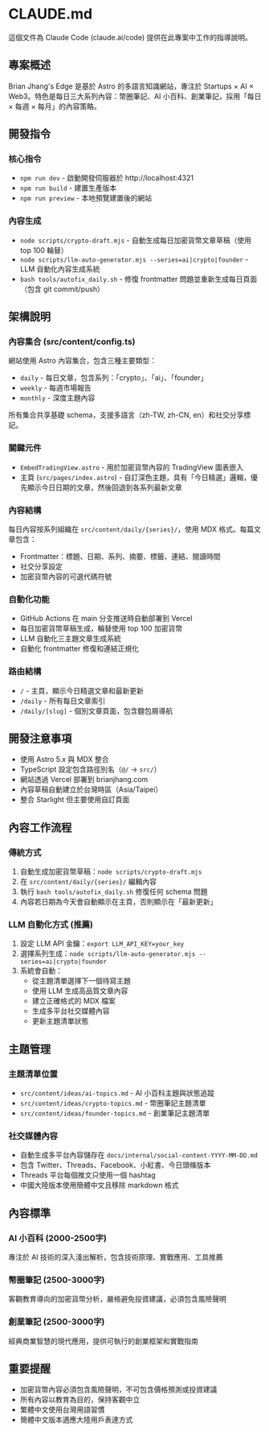 # CLAUDE.md

這個文件為 Claude Code (claude.ai/code) 提供在此專案中工作的指導說明。

## 專案概述

Brian Jhang's Edge 是基於 Astro 的多語言知識網站，專注於 Startups × AI × Web3。特色是每日三大系列內容：幣圈筆記、AI 小百科、創業筆記，採用「每日 × 每週 × 每月」的內容策略。

## 開發指令

### 核心指令
- `npm run dev` - 啟動開發伺服器於 http://localhost:4321
- `npm run build` - 建置生產版本
- `npm run preview` - 本地預覽建置後的網站

### 內容生成
- `node scripts/crypto-draft.mjs` - 自動生成每日加密貨幣文章草稿（使用 top 100 輪替）
- `node scripts/llm-auto-generator.mjs --series=ai|crypto|founder` - LLM 自動化內容生成系統
- `bash tools/autofix_daily.sh` - 修復 frontmatter 問題並重新生成每日頁面（包含 git commit/push）

## 架構說明

### 內容集合 (src/content/config.ts)
網站使用 Astro 內容集合，包含三種主要類型：
- `daily` - 每日文章，包含系列：「crypto」、「ai」、「founder」
- `weekly` - 每週市場報告
- `monthly` - 深度主題內容

所有集合共享基礎 schema，支援多語言（zh-TW, zh-CN, en）和社交分享標記。

### 關鍵元件
- `EmbedTradingView.astro` - 用於加密貨幣內容的 TradingView 圖表嵌入
- 主頁 (`src/pages/index.astro`) - 自訂深色主題，具有「今日精選」邏輯，優先顯示今日日期的文章，然後回退到各系列最新文章

### 內容結構
每日內容按系列組織在 `src/content/daily/{series}/`，使用 MDX 格式。每篇文章包含：
- Frontmatter：標題、日期、系列、摘要、標籤、連結、閱讀時間
- 社交分享設定
- 加密貨幣內容的可選代碼符號

### 自動化功能
- GitHub Actions 在 main 分支推送時自動部署到 Vercel
- 每日加密貨幣草稿生成，輪替使用 top 100 加密貨幣
- LLM 自動化三主題文章生成系統
- 自動化 frontmatter 修復和連結正規化

### 路由結構
- `/` - 主頁，顯示今日精選文章和最新更新
- `/daily` - 所有每日文章索引
- `/daily/[slug]` - 個別文章頁面，包含麵包屑導航

## 開發注意事項

- 使用 Astro 5.x 與 MDX 整合
- TypeScript 設定包含路徑別名（`@/` → `src/`）
- 網站透過 Vercel 部署到 brianjhang.com
- 內容草稿自動建立於台灣時區（Asia/Taipei）
- 整合 Starlight 但主要使用自訂頁面

## 內容工作流程

### 傳統方式
1. 自動生成加密貨幣草稿：`node scripts/crypto-draft.mjs`
2. 在 `src/content/daily/{series}/` 編輯內容
3. 執行 `bash tools/autofix_daily.sh` 修復任何 schema 問題
4. 內容若日期為今天會自動顯示在主頁，否則顯示在「最新更新」

### LLM 自動化方式 (推薦)
1. 設定 LLM API 金鑰：`export LLM_API_KEY=your_key`
2. 選擇系列生成：`node scripts/llm-auto-generator.mjs --series=ai|crypto|founder`
3. 系統會自動：
   - 從主題清單選擇下一個待寫主題
   - 使用 LLM 生成高品質文章內容
   - 建立正確格式的 MDX 檔案
   - 生成多平台社交媒體內容
   - 更新主題清單狀態

## 主題管理

### 主題清單位置
- `src/content/ideas/ai-topics.md` - AI 小百科主題與狀態追蹤
- `src/content/ideas/crypto-topics.md` - 幣圈筆記主題清單
- `src/content/ideas/founder-topics.md` - 創業筆記主題清單

### 社交媒體內容
- 自動生成多平台內容儲存在 `docs/internal/social-content-YYYY-MM-DD.md`
- 包含 Twitter、Threads、Facebook、小紅書、今日頭條版本
- Threads 平台每個推文只使用一個 hashtag
- 中國大陸版本使用簡體中文且移除 markdown 格式

## 內容標準

### AI 小百科 (2000-2500字)
專注於 AI 技術的深入淺出解析，包含技術原理、實戰應用、工具推薦

### 幣圈筆記 (2500-3000字)  
客觀教育導向的加密貨幣分析，嚴格避免投資建議，必須包含風險聲明

### 創業筆記 (2500-3000字)
經典商業智慧的現代應用，提供可執行的創業框架和實戰指南

## 重要提醒

- 加密貨幣內容必須包含風險聲明，不可包含價格預測或投資建議
- 所有內容以教育為目的，保持客觀中立
- 繁體中文使用台灣用語習慣
- 簡體中文版本適應大陸用戶表達方式